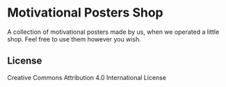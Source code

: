 # Motivational Posters Shop
A collection of motivational posters made by us, when we operated a little shop.  Feel free to use them however you wish.

## License
Creative Commons Attribution 4.0 International License
